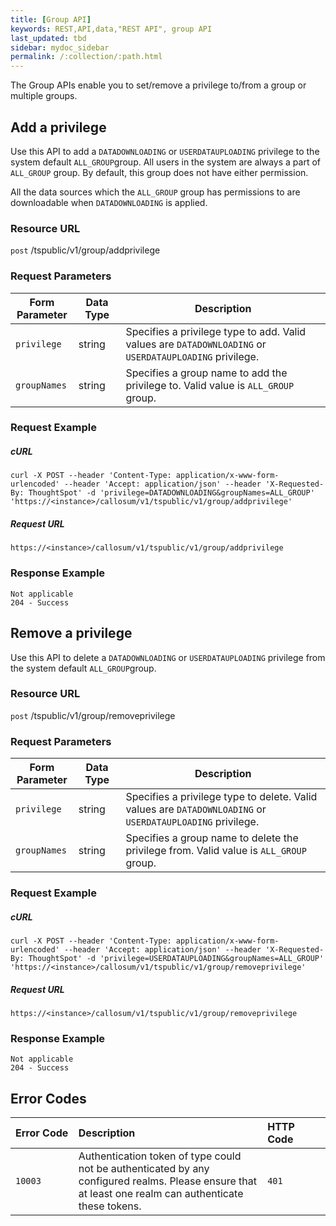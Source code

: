 ```yaml
---
title: [Group API]
keywords: REST,API,data,"REST API", group API
last_updated: tbd
sidebar: mydoc_sidebar
permalink: /:collection/:path.html
---
```


The Group APIs enable you to set/remove a privilege to/from a group or multiple groups.

## Add a privilege

Use this API to add a `DATADOWNLOADING` or `USERDATAUPLOADING` privilege to the system default `ALL_GROUP`group. All users in the system are always a part of `ALL_GROUP` group. By default, this group does not have either permission.

All the data sources which the `ALL_GROUP` group has permissions to are downloadable when `DATADOWNLOADING` is applied.

### Resource URL

<code class="api-method-post">post</code> /tspublic/v1/group/addprivilege

### Request Parameters

<table>
   <colgroup>
   <col style="width:20%" />
   <col style="width:15%" />
   <col style="width:65%" />
   </colgroup>
   <thead>
      <tr>
         <th>Form Parameter</th>
         <th>Data Type</th>
         <th>Description</th>
      </tr>
   </thead>
   <tbody>
      <tr>
         <td><code>privilege</code></td>
         <td>string</td>
         <td>Specifies a privilege type to add. Valid values are <code>DATADOWNLOADING</code> or <code>USERDATAUPLOADING</code> privilege.</td>
      </tr>
      <tr>
         <td><code>groupNames</code></td>
         <td>string</td>
         <td>Specifies a group name to add the privilege to. Valid value is <code>ALL_GROUP</code> group.</td>
      </tr>
   </tbody>
</table>

### Request Example

##### cURL

```
curl -X POST --header 'Content-Type: application/x-www-form-urlencoded' --header 'Accept: application/json' --header 'X-Requested-By: ThoughtSpot' -d 'privilege=DATADOWNLOADING&groupNames=ALL_GROUP' 'https://<instance>/callosum/v1/tspublic/v1/group/addprivilege'
```

##### Request URL

```
https://<instance>/callosum/v1/tspublic/v1/group/addprivilege
```
### Response Example
```
Not applicable
204 - Success
```

## Remove a privilege

Use this API to delete a `DATADOWNLOADING` or `USERDATAUPLOADING` privilege from the system default `ALL_GROUP`group.



### Resource URL

<code class="api-method-post">post</code> /tspublic/v1/group/removeprivilege



### Request Parameters

<table>
   <colgroup>
   <col style="width:20%" />
   <col style="width:15%" />
   <col style="width:65%" />
   </colgroup>
   <thead>
      <tr>
         <th>Form Parameter</th>
         <th>Data Type</th>
         <th>Description</th>
      </tr>
   </thead>
   <tbody>
   <tr>
      <td><code>privilege</code></td>
      <td>string</td>
      <td>Specifies a privilege type to delete. Valid values are <code>DATADOWNLOADING</code> or <code>USERDATAUPLOADING</code> privilege.</td>
   </tr>
   <tr>
      <td><code>groupNames</code></td>
      <td>string</td>
      <td>Specifies a group name to delete the privilege from. Valid value is <code>ALL_GROUP</code> group.</td>
   </tr>
   </tbody>
</table>

### Request Example

##### cURL

```
curl -X POST --header 'Content-Type: application/x-www-form-urlencoded' --header 'Accept: application/json' --header 'X-Requested-By: ThoughtSpot' -d 'privilege=USERDATAUPLOADING&groupNames=ALL_GROUP' 'https://<instance>/callosum/v1/tspublic/v1/group/removeprivilege'
```
##### Request URL

```
https://<instance>/callosum/v1/tspublic/v1/group/removeprivilege
```
### Response Example
```
Not applicable
204 - Success
```
## Error Codes

<table>
   <colgroup>
      <col style="width:20%" />
      <col style="width:60%" />
      <col style="width:20%" />
   </colgroup>
   <thead class="thead" style="text-align:left;">
      <tr>
         <th>Error Code</th>
         <th>Description</th>
         <th>HTTP Code</th>
      </tr>
   </thead>
   <tbody>
    <tr> <td><code>10003</code></td>  <td>Authentication token of type could not be authenticated by any configured realms.  Please ensure that at least one realm can authenticate these tokens.</td> <td><code>401</code></td></tr>

  </tbody>
</table>
